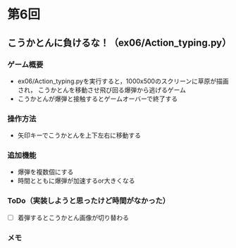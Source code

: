 # 第6回
## こうかとんに負けるな！（ex06/Action_typing.py）
### ゲーム概要
- ex06/Action_typing.pyを実行すると，1000x500のスクリーンに草原が描画され，
こうかとんを移動させ飛び回る爆弾から逃げるゲーム
- こうかとんが爆弾と接触するとゲームオーバーで終了する
### 操作方法
- 矢印キーでこうかとんを上下左右に移動する
### 追加機能
- 爆弾を複数個にする
- 時間とともに爆弾が加速するor大きくなる
### ToDo（実装しようと思ったけど時間がなかった）
- [ ] 着弾するとこうかとん画像が切り替わる
### メモ